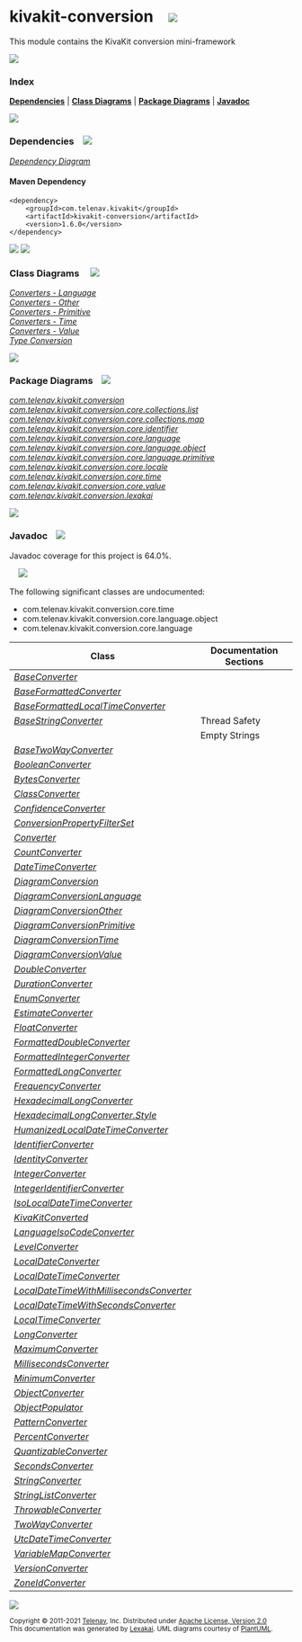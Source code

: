 [//]: # (start-user-text)



[//]: # (end-user-text)

# kivakit-conversion &nbsp;&nbsp; <img src="https://telenav.github.io/telenav-assets/images/icons//puzzle-32.png" srcset="https://telenav.github.io/telenav-assets/images/icons//puzzle-32-2x.png 2x"/>

This module contains the KivaKit conversion mini-framework

<img src="https://telenav.github.io/telenav-assets/images/icons/horizontal-line-512.png" srcset="https://telenav.github.io/telenav-assets/images/separators/horizontal-line-512-2x.png 2x"/>

### Index



[**Dependencies**](#dependencies) | [**Class Diagrams**](#class-diagrams) | [**Package Diagrams**](#package-diagrams) | [**Javadoc**](#javadoc)

<img src="https://telenav.github.io/telenav-assets/images/icons/horizontal-line-512.png" srcset="https://telenav.github.io/telenav-assets/images/separators/horizontal-line-512-2x.png 2x"/>

### Dependencies <a name="dependencies"></a> &nbsp;&nbsp; <img src="https://telenav.github.io/telenav-assets/images/icons/dependencies-32.png" srcset="https://telenav.github.io/telenav-assets/images/icons/dependencies-32-2x.png 2x"/>

[*Dependency Diagram*](https://www.kivakit.org/1.6.0/lexakai/kivakit/kivakit-conversion/documentation/diagrams/dependencies.svg)

#### Maven Dependency

    <dependency>
        <groupId>com.telenav.kivakit</groupId>
        <artifactId>kivakit-conversion</artifactId>
        <version>1.6.0</version>
    </dependency>

<img src="https://telenav.github.io/telenav-assets/images/icons/horizontal-line-128.png" srcset="https://telenav.github.io/telenav-assets/images/separators/horizontal-line-128-2x.png 2x"/>

[//]: # (start-user-text)



[//]: # (end-user-text)

<img src="https://telenav.github.io/telenav-assets/images/icons/horizontal-line-128.png" srcset="https://telenav.github.io/telenav-assets/images/separators/horizontal-line-128-2x.png 2x"/>

### Class Diagrams <a name="class-diagrams"></a> &nbsp; &nbsp; <img src="https://telenav.github.io/telenav-assets/images/icons/diagram-40.png" srcset="https://telenav.github.io/telenav-assets/images/icons/diagram-40-2x.png 2x"/>

[*Converters - Language*](https://www.kivakit.org/1.6.0/lexakai/kivakit/kivakit-conversion/documentation/diagrams/diagram-conversion-language.svg)  
[*Converters - Other*](https://www.kivakit.org/1.6.0/lexakai/kivakit/kivakit-conversion/documentation/diagrams/diagram-conversion-other.svg)  
[*Converters - Primitive*](https://www.kivakit.org/1.6.0/lexakai/kivakit/kivakit-conversion/documentation/diagrams/diagram-conversion-primitive.svg)  
[*Converters - Time*](https://www.kivakit.org/1.6.0/lexakai/kivakit/kivakit-conversion/documentation/diagrams/diagram-conversion-time.svg)  
[*Converters - Value*](https://www.kivakit.org/1.6.0/lexakai/kivakit/kivakit-conversion/documentation/diagrams/diagram-conversion-value.svg)  
[*Type Conversion*](https://www.kivakit.org/1.6.0/lexakai/kivakit/kivakit-conversion/documentation/diagrams/diagram-conversion.svg)

<img src="https://telenav.github.io/telenav-assets/images/icons/horizontal-line-128.png" srcset="https://telenav.github.io/telenav-assets/images/separators/horizontal-line-128-2x.png 2x"/>

### Package Diagrams <a name="package-diagrams"></a> &nbsp;&nbsp; <img src="https://telenav.github.io/telenav-assets/images/icons/box-32.png" srcset="https://telenav.github.io/telenav-assets/images/icons/box-32-2x.png 2x"/>

[*com.telenav.kivakit.conversion*](https://www.kivakit.org/1.6.0/lexakai/kivakit/kivakit-conversion/documentation/diagrams/com.telenav.kivakit.conversion.svg)  
[*com.telenav.kivakit.conversion.core.collections.list*](https://www.kivakit.org/1.6.0/lexakai/kivakit/kivakit-conversion/documentation/diagrams/com.telenav.kivakit.conversion.core.collections.list.svg)  
[*com.telenav.kivakit.conversion.core.collections.map*](https://www.kivakit.org/1.6.0/lexakai/kivakit/kivakit-conversion/documentation/diagrams/com.telenav.kivakit.conversion.core.collections.map.svg)  
[*com.telenav.kivakit.conversion.core.identifier*](https://www.kivakit.org/1.6.0/lexakai/kivakit/kivakit-conversion/documentation/diagrams/com.telenav.kivakit.conversion.core.identifier.svg)  
[*com.telenav.kivakit.conversion.core.language*](https://www.kivakit.org/1.6.0/lexakai/kivakit/kivakit-conversion/documentation/diagrams/com.telenav.kivakit.conversion.core.language.svg)  
[*com.telenav.kivakit.conversion.core.language.object*](https://www.kivakit.org/1.6.0/lexakai/kivakit/kivakit-conversion/documentation/diagrams/com.telenav.kivakit.conversion.core.language.object.svg)  
[*com.telenav.kivakit.conversion.core.language.primitive*](https://www.kivakit.org/1.6.0/lexakai/kivakit/kivakit-conversion/documentation/diagrams/com.telenav.kivakit.conversion.core.language.primitive.svg)  
[*com.telenav.kivakit.conversion.core.locale*](https://www.kivakit.org/1.6.0/lexakai/kivakit/kivakit-conversion/documentation/diagrams/com.telenav.kivakit.conversion.core.locale.svg)  
[*com.telenav.kivakit.conversion.core.time*](https://www.kivakit.org/1.6.0/lexakai/kivakit/kivakit-conversion/documentation/diagrams/com.telenav.kivakit.conversion.core.time.svg)  
[*com.telenav.kivakit.conversion.core.value*](https://www.kivakit.org/1.6.0/lexakai/kivakit/kivakit-conversion/documentation/diagrams/com.telenav.kivakit.conversion.core.value.svg)  
[*com.telenav.kivakit.conversion.lexakai*](https://www.kivakit.org/1.6.0/lexakai/kivakit/kivakit-conversion/documentation/diagrams/com.telenav.kivakit.conversion.lexakai.svg)

<img src="https://telenav.github.io/telenav-assets/images/icons/horizontal-line-128.png" srcset="https://telenav.github.io/telenav-assets/images/separators/horizontal-line-128-2x.png 2x"/>

### Javadoc <a name="javadoc"></a> &nbsp;&nbsp; <img src="https://telenav.github.io/telenav-assets/images/icons/books-24.png" srcset="https://telenav.github.io/telenav-assets/images/icons/books-24-2x.png 2x"/>

Javadoc coverage for this project is 64.0%.  
  
&nbsp; &nbsp; <img src="https://telenav.github.io/telenav-assets/images/meter/meter-60-96.png" srcset="https://telenav.github.io/telenav-assets/images/meter/meter-60-96-2x.png 2x"/>


The following significant classes are undocumented:  

- com.telenav.kivakit.conversion.core.time  
- com.telenav.kivakit.conversion.core.language.object  
- com.telenav.kivakit.conversion.core.language

| Class | Documentation Sections |
|---|---|
| [*BaseConverter*](https://www.kivakit.org/1.6.0/javadoc/kivakit/kivakit.conversion/////////////////////////////////////////////.html) |  |  
| [*BaseFormattedConverter*](https://www.kivakit.org/1.6.0/javadoc/kivakit/kivakit.conversion////////////////////////////////////////////////////////////////.html) |  |  
| [*BaseFormattedLocalTimeConverter*](https://www.kivakit.org/1.6.0/javadoc/kivakit/kivakit.conversion/////////////////////////////////////////////////////////////////////////.html) |  |  
| [*BaseStringConverter*](https://www.kivakit.org/1.6.0/javadoc/kivakit/kivakit.conversion///////////////////////////////////////////////////.html) | Thread Safety |  
| | Empty Strings |  
| [*BaseTwoWayConverter*](https://www.kivakit.org/1.6.0/javadoc/kivakit/kivakit.conversion///////////////////////////////////////////////////.html) |  |  
| [*BooleanConverter*](https://www.kivakit.org/1.6.0/javadoc/kivakit/kivakit.conversion////////////////////////////////////////////////////////////////////////.html) |  |  
| [*BytesConverter*](https://www.kivakit.org/1.6.0/javadoc/kivakit/kivakit.conversion/////////////////////////////////////////////////////////.html) |  |  
| [*ClassConverter*](https://www.kivakit.org/1.6.0/javadoc/kivakit/kivakit.conversion////////////////////////////////////////////////////////////.html) |  |  
| [*ConfidenceConverter*](https://www.kivakit.org/1.6.0/javadoc/kivakit/kivakit.conversion//////////////////////////////////////////////////////////////.html) |  |  
| [*ConversionPropertyFilterSet*](https://www.kivakit.org/1.6.0/javadoc/kivakit/kivakit.conversion////////////////////////////////////////////////////////////////////////////////.html) |  |  
| [*Converter*](https://www.kivakit.org/1.6.0/javadoc/kivakit/kivakit.conversion/////////////////////////////////////////.html) |  |  
| [*CountConverter*](https://www.kivakit.org/1.6.0/javadoc/kivakit/kivakit.conversion/////////////////////////////////////////////////////////.html) |  |  
| [*DateTimeConverter*](https://www.kivakit.org/1.6.0/javadoc/kivakit/kivakit.conversion///////////////////////////////////////////////////////////.html) |  |  
| [*DiagramConversion*](https://www.kivakit.org/1.6.0/javadoc/kivakit/kivakit.conversion/////////////////////////////////////////////////////////.html) |  |  
| [*DiagramConversionLanguage*](https://www.kivakit.org/1.6.0/javadoc/kivakit/kivakit.conversion/////////////////////////////////////////////////////////////////.html) |  |  
| [*DiagramConversionOther*](https://www.kivakit.org/1.6.0/javadoc/kivakit/kivakit.conversion//////////////////////////////////////////////////////////////.html) |  |  
| [*DiagramConversionPrimitive*](https://www.kivakit.org/1.6.0/javadoc/kivakit/kivakit.conversion//////////////////////////////////////////////////////////////////.html) |  |  
| [*DiagramConversionTime*](https://www.kivakit.org/1.6.0/javadoc/kivakit/kivakit.conversion/////////////////////////////////////////////////////////////.html) |  |  
| [*DiagramConversionValue*](https://www.kivakit.org/1.6.0/javadoc/kivakit/kivakit.conversion//////////////////////////////////////////////////////////////.html) |  |  
| [*DoubleConverter*](https://www.kivakit.org/1.6.0/javadoc/kivakit/kivakit.conversion///////////////////////////////////////////////////////////////////////.html) |  |  
| [*DurationConverter*](https://www.kivakit.org/1.6.0/javadoc/kivakit/kivakit.conversion///////////////////////////////////////////////////////////.html) |  |  
| [*EnumConverter*](https://www.kivakit.org/1.6.0/javadoc/kivakit/kivakit.conversion///////////////////////////////////////////////////////////.html) |  |  
| [*EstimateConverter*](https://www.kivakit.org/1.6.0/javadoc/kivakit/kivakit.conversion////////////////////////////////////////////////////////////.html) |  |  
| [*FloatConverter*](https://www.kivakit.org/1.6.0/javadoc/kivakit/kivakit.conversion//////////////////////////////////////////////////////////////////////.html) |  |  
| [*FormattedDoubleConverter*](https://www.kivakit.org/1.6.0/javadoc/kivakit/kivakit.conversion////////////////////////////////////////////////////////////////////////////////.html) |  |  
| [*FormattedIntegerConverter*](https://www.kivakit.org/1.6.0/javadoc/kivakit/kivakit.conversion/////////////////////////////////////////////////////////////////////////////////.html) |  |  
| [*FormattedLongConverter*](https://www.kivakit.org/1.6.0/javadoc/kivakit/kivakit.conversion//////////////////////////////////////////////////////////////////////////////.html) |  |  
| [*FrequencyConverter*](https://www.kivakit.org/1.6.0/javadoc/kivakit/kivakit.conversion////////////////////////////////////////////////////////////.html) |  |  
| [*HexadecimalLongConverter*](https://www.kivakit.org/1.6.0/javadoc/kivakit/kivakit.conversion////////////////////////////////////////////////////////////////////////////////.html) |  |  
| [*HexadecimalLongConverter.Style*](https://www.kivakit.org/1.6.0/javadoc/kivakit/kivakit.conversion//////////////////////////////////////////////////////////////////////////////////////.html) |  |  
| [*HumanizedLocalDateTimeConverter*](https://www.kivakit.org/1.6.0/javadoc/kivakit/kivakit.conversion/////////////////////////////////////////////////////////////////////////.html) |  |  
| [*IdentifierConverter*](https://www.kivakit.org/1.6.0/javadoc/kivakit/kivakit.conversion///////////////////////////////////////////////////////////////////.html) |  |  
| [*IdentityConverter*](https://www.kivakit.org/1.6.0/javadoc/kivakit/kivakit.conversion///////////////////////////////////////////////////////////////.html) |  |  
| [*IntegerConverter*](https://www.kivakit.org/1.6.0/javadoc/kivakit/kivakit.conversion////////////////////////////////////////////////////////////////////////.html) |  |  
| [*IntegerIdentifierConverter*](https://www.kivakit.org/1.6.0/javadoc/kivakit/kivakit.conversion//////////////////////////////////////////////////////////////////////////.html) |  |  
| [*IsoLocalDateTimeConverter*](https://www.kivakit.org/1.6.0/javadoc/kivakit/kivakit.conversion///////////////////////////////////////////////////////////////////.html) |  |  
| [*KivaKitConverted*](https://www.kivakit.org/1.6.0/javadoc/kivakit/kivakit.conversion/////////////////////////////////////////////////////////////////////.html) |  |  
| [*LanguageIsoCodeConverter*](https://www.kivakit.org/1.6.0/javadoc/kivakit/kivakit.conversion////////////////////////////////////////////////////////////////////.html) |  |  
| [*LevelConverter*](https://www.kivakit.org/1.6.0/javadoc/kivakit/kivakit.conversion/////////////////////////////////////////////////////////.html) |  |  
| [*LocalDateConverter*](https://www.kivakit.org/1.6.0/javadoc/kivakit/kivakit.conversion////////////////////////////////////////////////////////////.html) |  |  
| [*LocalDateTimeConverter*](https://www.kivakit.org/1.6.0/javadoc/kivakit/kivakit.conversion////////////////////////////////////////////////////////////////.html) |  |  
| [*LocalDateTimeWithMillisecondsConverter*](https://www.kivakit.org/1.6.0/javadoc/kivakit/kivakit.conversion////////////////////////////////////////////////////////////////////////////////.html) |  |  
| [*LocalDateTimeWithSecondsConverter*](https://www.kivakit.org/1.6.0/javadoc/kivakit/kivakit.conversion///////////////////////////////////////////////////////////////////////////.html) |  |  
| [*LocalTimeConverter*](https://www.kivakit.org/1.6.0/javadoc/kivakit/kivakit.conversion////////////////////////////////////////////////////////////.html) |  |  
| [*LongConverter*](https://www.kivakit.org/1.6.0/javadoc/kivakit/kivakit.conversion/////////////////////////////////////////////////////////////////////.html) |  |  
| [*MaximumConverter*](https://www.kivakit.org/1.6.0/javadoc/kivakit/kivakit.conversion///////////////////////////////////////////////////////////.html) |  |  
| [*MillisecondsConverter*](https://www.kivakit.org/1.6.0/javadoc/kivakit/kivakit.conversion///////////////////////////////////////////////////////////////.html) |  |  
| [*MinimumConverter*](https://www.kivakit.org/1.6.0/javadoc/kivakit/kivakit.conversion///////////////////////////////////////////////////////////.html) |  |  
| [*ObjectConverter*](https://www.kivakit.org/1.6.0/javadoc/kivakit/kivakit.conversion////////////////////////////////////////////////////////////////////.html) |  |  
| [*ObjectPopulator*](https://www.kivakit.org/1.6.0/javadoc/kivakit/kivakit.conversion////////////////////////////////////////////////////////////////////.html) |  |  
| [*PatternConverter*](https://www.kivakit.org/1.6.0/javadoc/kivakit/kivakit.conversion//////////////////////////////////////////////////////////////.html) |  |  
| [*PercentConverter*](https://www.kivakit.org/1.6.0/javadoc/kivakit/kivakit.conversion///////////////////////////////////////////////////////////.html) |  |  
| [*QuantizableConverter*](https://www.kivakit.org/1.6.0/javadoc/kivakit/kivakit.conversion///////////////////////////////////////////////////////////////.html) |  |  
| [*SecondsConverter*](https://www.kivakit.org/1.6.0/javadoc/kivakit/kivakit.conversion//////////////////////////////////////////////////////////.html) |  |  
| [*StringConverter*](https://www.kivakit.org/1.6.0/javadoc/kivakit/kivakit.conversion///////////////////////////////////////////////.html) |  |  
| [*StringListConverter*](https://www.kivakit.org/1.6.0/javadoc/kivakit/kivakit.conversion/////////////////////////////////////////////////////////////////////////.html) |  |  
| [*ThrowableConverter*](https://www.kivakit.org/1.6.0/javadoc/kivakit/kivakit.conversion////////////////////////////////////////////////////////////////.html) |  |  
| [*TwoWayConverter*](https://www.kivakit.org/1.6.0/javadoc/kivakit/kivakit.conversion///////////////////////////////////////////////.html) |  |  
| [*UtcDateTimeConverter*](https://www.kivakit.org/1.6.0/javadoc/kivakit/kivakit.conversion//////////////////////////////////////////////////////////////.html) |  |  
| [*VariableMapConverter*](https://www.kivakit.org/1.6.0/javadoc/kivakit/kivakit.conversion/////////////////////////////////////////////////////////////////////////.html) |  |  
| [*VersionConverter*](https://www.kivakit.org/1.6.0/javadoc/kivakit/kivakit.conversion///////////////////////////////////////////////////////////.html) |  |  
| [*ZoneIdConverter*](https://www.kivakit.org/1.6.0/javadoc/kivakit/kivakit.conversion/////////////////////////////////////////////////////////.html) |  |  

[//]: # (start-user-text)



[//]: # (end-user-text)

<img src="https://telenav.github.io/telenav-assets/images/icons/horizontal-line-512.png" srcset="https://telenav.github.io/telenav-assets/images/separators/horizontal-line-512-2x.png 2x"/>

<sub>Copyright &#169; 2011-2021 [Telenav](https://telenav.com), Inc. Distributed under [Apache License, Version 2.0](LICENSE)</sub>  
<sub>This documentation was generated by [Lexakai](https://lexakai.org). UML diagrams courtesy of [PlantUML](https://plantuml.com).</sub>
